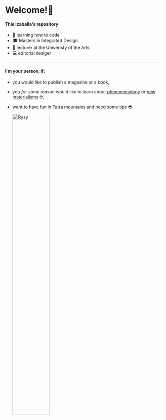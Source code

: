 # Welcome!:wave: 
#### This Izabella's repository 
+  :snail: learning how to code
+  🎓 Masters in Integrated Design
+  💼 lecturer at the Univeristy of the Arts 
+  💻 editorial desiger
___

#### I'm your person, if:

+ you would like to publish a magazine or a book, 

+ you _for some reason_ would like to learn about [phenomenology](https://plato.stanford.edu/entries/phenomenology) or [new materialisms](https://newmaterialism.eu) 🤓, 

* want to have fun in Tatra mountains and need some tips :sunglasses:


   <img src= "https://8a.pl/8academy/wp-content/uploads/2018/04/yosemite.jpg" alt="Rysy" width=50% height=50% title="Rysy Title">
   
